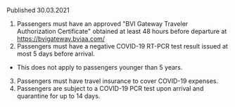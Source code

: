 Published 30.03.2021
1. Passengers must have an approved "BVI Gateway Traveler Authorization Certificate" obtained at least 48 hours before departure at <a href="https://bvigateway.bviaa.com/">https://bvigateway.bviaa.com/</a> 
2. Passengers must have a negative COVID-19 RT-PCR test result issued at most 5 days before arrival.
- This does not apply to passengers younger than 5 years.
3. Passengers must have travel insurance to cover COVID-19 expenses.
4. Passengers are subject to a COVID-19 PCR test upon arrival and quarantine for up to 14 days.

